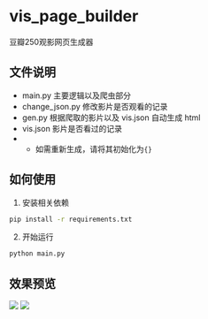 # vis_page_builder
豆瓣250观影网页生成器

## 文件说明

- main.py 主要逻辑以及爬虫部分
- change_json.py 修改影片是否观看的记录
- gen.py 根据爬取的影片以及 vis.json 自动生成 html
- vis.json 影片是否看过的记录
- - 如需重新生成，请将其初始化为`{}`


## 如何使用

1. 安装相关依赖
```cmd
pip install -r requirements.txt
```

2. 开始运行
```cmd
python main.py
```

## 效果预览

<img src="https://img-blog.csdnimg.cn/037cbf7f1d674176be2786e88f8b5ccc.jpg">

<img src="https://img-blog.csdnimg.cn/ba7aa56323a14ca6a145733913b255cc.jpg">
